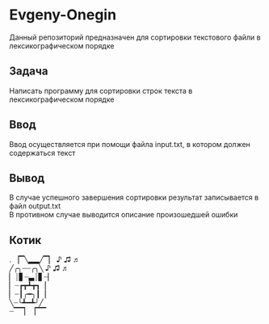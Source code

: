 # Evgeny-Onegin
Данный репозиторий предназначен для сортировки текстового файли в лексикографическом порядке
## Задача
Написать программу для сортировки строк текста в лексикографическом порядке
## Ввод
Ввод осуществляется при помощи файла input.txt, в котором должен содержаться текст
## Вывод
В случае успешного завершения сортировки результат записывается в файл output.txt  
В противном случае выводится описание произошедшей ошибки
## Котик
.
▕▔╲▂▂╱▔▏      ♪ ♫ ♬  
╱╭╮┈┈╭╮╲   ♪ ♫ ♬  
▏┊▋┈▃┊▋┈▏  
▏┈┏┳┻┳┓▕  
▏┈┃╭━╮┃▕  
╲┈╰┻━┻╯╱  
┈▔▔▏▕▔▔  
